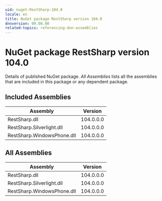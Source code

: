 ```yaml
---
uid: nuget-RestSharp-104.0
locale: en
title: NuGet package RestSharp version 104.0
dnnversion: 09.08.00
related-topics: referencing-dnn-assemblies
---
```


# NuGet package RestSharp version 104.0
Details of published NuGet package.
*All Assemblies* lists all the assemblies that are included in this package or any dependent package.

## Included Assemblies

|Assembly|Version|
|---|---|
|RestSharp.dll|104.0.0.0|
|RestSharp.Silverlight.dll|104.0.0.0|
|RestSharp.WindowsPhone.dll|104.0.0.0|

## All Assemblies

|Assembly|Version|
|---|---|
|RestSharp.dll|104.0.0.0|
|RestSharp.Silverlight.dll|104.0.0.0|
|RestSharp.WindowsPhone.dll|104.0.0.0|

